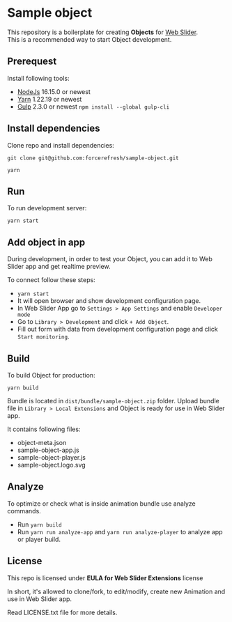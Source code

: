 # Sample object

This repository is a boilerplate for creating **Objects** for [Web Slider](https://webslider.io).  
This is a recommended way to start Object development.

## Prerequest

Install following tools:

- [NodeJs](https://nodejs.org) 16.15.0 or newest
- [Yarn](https://yarnpkg.com/) 1.22.19 or newest
- [Gulp](https://gulpjs.com/) 2.3.0 or newest `npm install --global gulp-cli`

## Install dependencies

Clone repo and install dependencies:

`git clone git@github.com:forcerefresh/sample-object.git` 

`yarn`

## Run

To run development server:

`yarn start`

## Add object in app

During development, in order to test your Object, you can add it to Web Slider app and get realtime preview.

To connect follow these steps:

- `yarn start`
- It will open browser and show development configuration page.
- In Web Slider App go to `Settings > App Settings` and enable `Developer mode`
- Go to `Library > Development` and click `+ Add Object`.
- Fill out form with data from development configuration page and click `Start monitoring`.

## Build

To build Object for production:

`yarn build`

Bundle is located in `dist/bundle/sample-object.zip` folder.
Upload bundle file in `Library > Local Extensions` and Object is ready for use in Web Slider app.

It contains following files:

- object-meta.json
- sample-object-app.js
- sample-object-player.js
- sample-object.logo.svg

## Analyze

To optimize or check what is inside animation bundle use analyze commands.

- Run `yarn build`
- Run `yarn run analyze-app` and `yarn run analyze-player` to analyze app or player build.

## License

This repo is licensed under **EULA for Web Slider Extensions** license

In short, it's allowed to clone/fork, to edit/modify, create new Animation and use in Web Slider app.

Read LICENSE.txt file for more details.
